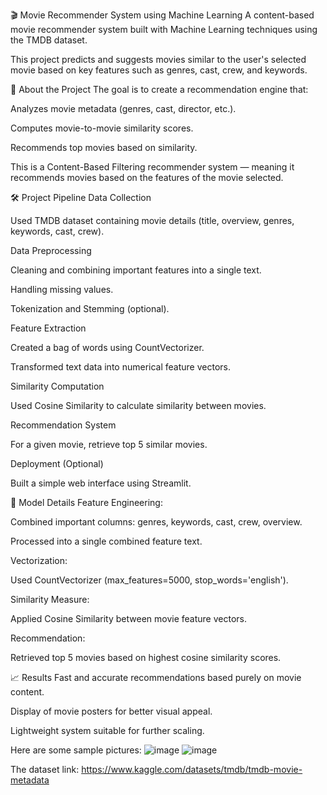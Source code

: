 🎬 Movie Recommender System using Machine Learning
A content-based movie recommender system built with Machine Learning techniques using the TMDB dataset.

This project predicts and suggests movies similar to the user's selected movie based on key features such as genres, cast, crew, and keywords.


📖 About the Project
The goal is to create a recommendation engine that:

Analyzes movie metadata (genres, cast, director, etc.).

Computes movie-to-movie similarity scores.

Recommends top movies based on similarity.

This is a Content-Based Filtering recommender system — meaning it recommends movies based on the features of the movie selected.


🛠 Project Pipeline
Data Collection

Used TMDB dataset containing movie details (title, overview, genres, keywords, cast, crew).

Data Preprocessing

Cleaning and combining important features into a single text.

Handling missing values.

Tokenization and Stemming (optional).

Feature Extraction

Created a bag of words using CountVectorizer.

Transformed text data into numerical feature vectors.

Similarity Computation

Used Cosine Similarity to calculate similarity between movies.

Recommendation System

For a given movie, retrieve top 5 similar movies.

Deployment (Optional)

Built a simple web interface using Streamlit.


🧠 Model Details
Feature Engineering:

Combined important columns: genres, keywords, cast, crew, overview.

Processed into a single combined feature text.

Vectorization:

Used CountVectorizer (max_features=5000, stop_words='english').

Similarity Measure:

Applied Cosine Similarity between movie feature vectors.

Recommendation:

Retrieved top 5 movies based on highest cosine similarity scores.


📈 Results
Fast and accurate recommendations based purely on movie content.

Display of movie posters for better visual appeal.

Lightweight system suitable for further scaling.

Here are some sample pictures:
![image](https://github.com/user-attachments/assets/e6fc3c00-d3d7-4a51-bab9-9c7c5a2707e1)
![image](https://github.com/user-attachments/assets/9e297990-487b-4928-a6e2-491d463bba73)


The dataset link: https://www.kaggle.com/datasets/tmdb/tmdb-movie-metadata

